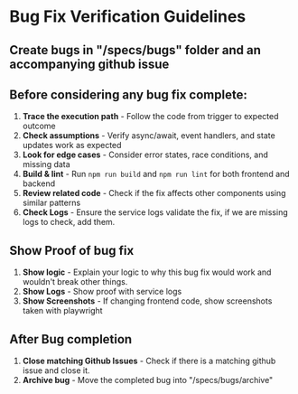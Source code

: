 # Bug Fix Verification Guidelines

## Create bugs in "/specs/bugs" folder and an accompanying github issue

## Before considering any bug fix complete:

1. **Trace the execution path** - Follow the code from trigger to expected outcome
2. **Check assumptions** - Verify async/await, event handlers, and state updates work as expected
3. **Look for edge cases** - Consider error states, race conditions, and missing data
4. **Build & lint** - Run `npm run build` and `npm run lint` for both frontend and backend
5. **Review related code** - Check if the fix affects other components using similar patterns
6. **Check Logs** - Ensure the service logs validate the fix, if we are missing logs to check, add them.

## Show Proof of bug fix

1. **Show logic** - Explain your logic to why this bug fix would work and wouldn't break other things.
2. **Show Logs** - Show proof with service logs
3. **Show Screenshots** - If changing frontend code, show screenshots taken with playwright

## After Bug completion

1. **Close matching Github Issues** - Check if there is a matching github issue and close it.
2. **Archive bug** - Move the completed bug into "/specs/bugs/archive"
